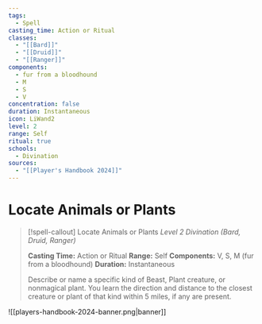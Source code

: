 ```yaml
---
tags:
  - Spell
casting_time: Action or Ritual
classes:
  - "[[Bard]]"
  - "[[Druid]]"
  - "[[Ranger]]"
components:
  - fur from a bloodhound
  - M
  - S
  - V
concentration: false
duration: Instantaneous
icon: LiWand2
level: 2
range: Self
ritual: true
schools:
  - Divination
sources:
  - "[[Player's Handbook 2024]]"
---
```


# Locate Animals or Plants

>[!spell-callout] Locate Animals or Plants
>_Level 2 Divination (Bard, Druid, Ranger)_
>
>**Casting Time:** Action or Ritual
>**Range:** Self
>**Components:** V, S, M (fur from a bloodhound)
>**Duration:** Instantaneous
>
>Describe or name a specific kind of Beast, Plant creature, or nonmagical plant. You learn the direction and distance to the closest creature or plant of that kind within 5 miles, if any are present.


![[players-handbook-2024-banner.png|banner]]
